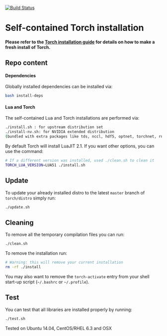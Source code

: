 [![Build Status](https://travis-ci.org/torch/distro.svg?branch=master)](https://travis-ci.org/torch/distro)

Self-contained Torch installation
============

#### Please refer to the [Torch installation guide](http://torch.ch/docs/getting-started.html#_) for details on how to make a fresh install of Torch.


## Repo content
#### Dependencies
Globally installed dependencies can be installed via:
```bash
bash install-deps
```

#### Lua and Torch
The self-contained Lua and Torch installations are performed via:
```bash
./install.sh : for upstream distribution set
./install-nv.sh: for NVIDIA extended distribution
(bundled with extra packages like tds, nccl, hdf5, optnet, torchnet, rnn).
```

By default Torch will install LuaJIT 2.1. If you want other options, you can use the command:
```bash
# If a different version was installed, used ./clean.sh to clean it
TORCH_LUA_VERSION=LUA51 ./install.sh

```

## Update
To update your already installed distro to the latest `master` branch of `torch/distro` simply run:
```bash
./update.sh
```

## Cleaning
To remove all the temporary compilation files you can run:
```bash
./clean.sh
```

To remove the installation run:
```bash
# Warning: this will remove your current installation
rm -rf ./install
```
You may also want to remove the `torch-activate` entry from your shell start-up script (`~/.bashrc` or `~/.profile`).

## Test
You can test that all libraries are installed properly by running:
```bash
./test.sh
```

Tested on Ubuntu 14.04, CentOS/RHEL 6.3 and OSX
